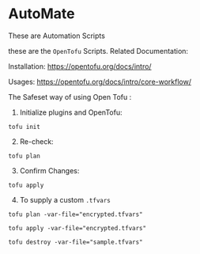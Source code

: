 # AutoMate
These are Automation Scripts

these are the `OpenTofu` Scripts. Related Documentation:

Installation: https://opentofu.org/docs/intro/

Usages: https://opentofu.org/docs/intro/core-workflow/

The Safeset way of using Open Tofu :

1. Initialize plugins and OpenTofu:

```
tofu init
```
2. Re-check:

```
tofu plan
```

3. Confirm Changes:

```
tofu apply
```
4. To supply a custom `.tfvars`

```
tofu plan -var-file="encrypted.tfvars"
```
```
tofu apply -var-file="encrypted.tfvars"
```
```
tofu destroy -var-file="sample.tfvars"
```